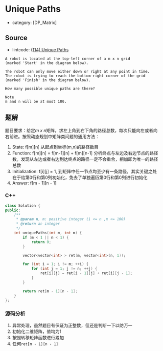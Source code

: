 # Unique Paths

- category: [DP_Matrix]

## Source

- lintcode: [(114) Unique Paths](http://www.lintcode.com/en/problem/unique-paths/)

```
A robot is located at the top-left corner of a m x n grid
(marked 'Start' in the diagram below).

The robot can only move either down or right at any point in time.
The robot is trying to reach the bottom-right corner of the grid
(marked 'Finish' in the diagram below).

How many possible unique paths are there?

Note
m and n will be at most 100.
```

## 题解

题目要求：给定*m x n*矩阵，求左上角到右下角的路径总数，每次只能向左或者向右前进。按照动态规划中矩阵类问题的通用方法：

1. State: f[m][n] 从起点到坐标(m,n)的路径数目
2. Function: f[m][n] = f[m-1][n] + f[m][n-1] 分析终点与左边及右边节点的路径数，发现从左边或者右边到达终点的路径一定不会重合，相加即为唯一的路径总数
3. Initialization: f[i][j] = 1, 到矩阵中任一节点均至少有一条路径，其实关键之处在于给第0行和第0列初始化，免去了单独遍历第0行和第0列进行初始化
4. Answer: f[m - 1][n - 1]

### C++

```c++
class Solution {
public:
    /**
     * @param n, m: positive integer (1 <= n ,m <= 100)
     * @return an integer
     */
    int uniquePaths(int m, int n) {
        if (m < 1 || n < 1) {
            return 0;
        }

        vector<vector<int> > ret(m, vector<int>(n, 1));

        for (int i = 1; i != m; ++i) {
            for (int j = 1; j != n; ++j) {
                ret[i][j] = ret[i - 1][j] + ret[i][j - 1];
            }
        }

        return ret[m - 1][n - 1];
    }
};
```

### 源码分析

1. 异常处理，虽然题目有保证为正整数，但还是判断一下以防万一
2. 初始化二维矩阵，值均为1
3. 按照转移矩阵函数进行累加
4. 任何`ret[m - 1][n - 1]`
